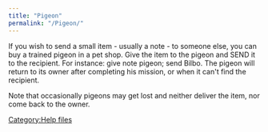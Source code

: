 ```yaml
---
title: "Pigeon"
permalink: "/Pigeon/"
---
```


If you wish to send a small item - usually a note - to someone else, you
can buy a trained pigeon in a pet shop. Give the item to the pigeon and
SEND it to the recipient. For instance: give note pigeon; send Bilbo.
The pigeon will return to its owner after completing his mission, or
when it can't find the recipient.

Note that occasionally pigeons may get lost and neither deliver the
item, nor come back to the owner.

[Category:Help files](Category:Help_files "wikilink")